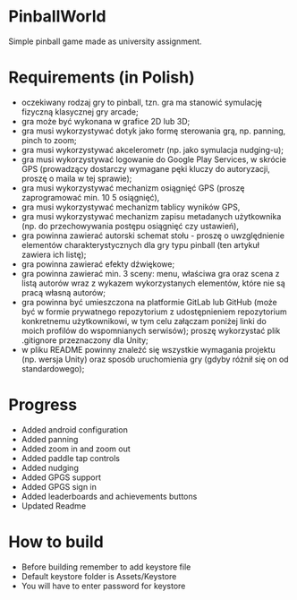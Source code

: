 # PinballWorld
Simple pinball game made as university assignment.

# Requirements (in Polish)

- oczekiwany rodzaj gry to pinball, tzn. gra ma stanowić symulację fizyczną klasycznej gry arcade;
- gra może być wykonana w grafice 2D lub 3D;
- gra musi wykorzystywać dotyk jako formę sterowania grą, np. panning, pinch to zoom;
- gra musi wykorzystywać akcelerometr (np. jako symulacja nudging-u);
- gra musi wykorzystywać logowanie do Google Play Services, w skrócie GPS (prowadzący dostarczy wymagane pęki kluczy do autoryzacji, proszę o maila w tej sprawie);
- gra musi wykorzystywać mechanizm osiągnięć GPS (proszę zaprogramować min. 10  5 osiągnięć),
- gra musi wykorzystywać mechanizm tablicy wyników GPS,
- gra musi wykorzystywać mechanizm zapisu metadanych użytkownika (np. do przechowywania postępu osiągnięć czy ustawień),
- gra powinna zawierać autorski schemat stołu - proszę o uwzględnienie elementów charakterystycznych dla gry typu pinball (ten artykuł zawiera ich listę);
- gra powinna zawierać efekty dźwiękowe;
- gra powinna zawierać min. 3 sceny: menu, właściwa gra oraz scena z listą autorów wraz z wykazem wykorzystanych elementów, które nie są pracą własną autorów;
- gra powinna być umieszczona na platformie GitLab lub GitHub (może być w formie prywatnego repozytorium z udostępnieniem repozytorium konkretnemu użytkownikowi, w tym celu załączam poniżej linki do moich profilów do wspomnianych serwisów);
proszę wykorzystać plik .gitignore przeznaczony dla Unity;
- w pliku README powinny znaleźć się wszystkie wymagania projektu (np. wersja Unity) oraz sposób uruchomienia gry (gdyby różnił się on od standardowego);

# Progress

- Added android configuration
- Added panning
- Added zoom in and zoom out
- Added paddle tap controls
- Added nudging
- Added GPGS support
- Added GPGS sign in
- Added leaderboards and achievements buttons
- Updated Readme

# How to build

- Before building remember to add keystore file
- Default keystore folder is Assets/Keystore
- You will have to enter password for keystore
